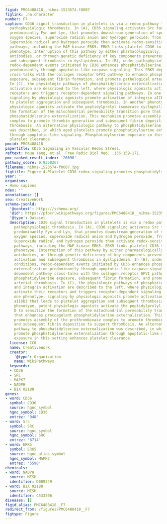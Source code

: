```yaml
---
figid: PMC6488418__nihms-1523574-f0007
figlink: .na.character
number: F7
caption: CD36 signal transduction in platelets is via a redox pathway that promotes
  pathophysiologic thrombosis. In (A), CD36 signaling activates Src family kinases,
  predominantly Fyn and Lyn, that promotes downstream generation of specific reactive
  oxygen species, superoxide radical anion and hydrogen peroxide, from NADPH oxidase.
  Superoxide radical and hydrogen peroxide then activate redox-sensitive signaling
  pathways, including the MAP kinase ERK5. ERK5 links platelet CD36 to a prothrombotic
  phenotype. Interruption of this pathway by either pharmacologically, by blocking
  antibodies, or through genetic deficiency of key components prevented platelet activation
  and subsequent thrombosis in dyslipidemia. In (B), under pathophysiologic conditions,
  redox-dependent events initiated by CD36 enhances phosphatidylserine externalization
  predominantly through apoptotic-like caspase signaling. This ERK5 dependent pathway
  cross-talks with the collagen receptor GPVI pathway to enhance phosphatidylserine
  exposure, subsequent fibrin formation, and promote pathological arterial thrombosis.
  In (C), the physiologic pathways of phosphatidylserine externalization and integrin
  activation are described to the left, where physiologic agonists activate their
  receptors and triggers receptor-dependent signaling pathways. In one phenotype,
  signaling by physiologic agonists promote activation of integrin aIIbb3 that leads
  to platelet aggregation and subsequent thrombosis. In another phenotype, potent
  physiologic agonists activate the peptidylprolyl isomerase cyclophilin D to sensitize
  the formation of the mitochondrial permeability transition pore that enhances procoagulant
  phosphatidylserine externalization. This mechanism promotes assembly of the prothrombinase
  complex to promote thrombin generation and subsequent fibrin deposition to support
  thrombosis. An alternative physiologic pathway to phosphatidylserine externalization
  was described, in which aged platelets promote phosphatidylserine externalization
  through apoptotic-like signaling. Phosphatidylserine exposure in this setting enhances
  platelet clearance.
pmcid: PMC6488418
papertitle: CD36 Signaling in Vascular Redox Stress.
reftext: Moua Yang, et al. Free Radic Biol Med. ;136:159-171.
pmc_ranked_result_index: '26690'
pathway_score: 0.9350367
filename: nihms-1523574-f0007.jpg
figtitle: Figure 4.Platelet CD36 redox signaling promotes phosphatidylserine externalization
year: ''
organisms:
- Homo sapiens
ndex: ''
annotations: []
seo: CreativeWork
schema-jsonld:
  '@context': https://schema.org/
  '@id': https://pfocr.wikipathways.org/figures/PMC6488418__nihms-1523574-f0007.html
  '@type': Dataset
  description: CD36 signal transduction in platelets is via a redox pathway that promotes
    pathophysiologic thrombosis. In (A), CD36 signaling activates Src family kinases,
    predominantly Fyn and Lyn, that promotes downstream generation of specific reactive
    oxygen species, superoxide radical anion and hydrogen peroxide, from NADPH oxidase.
    Superoxide radical and hydrogen peroxide then activate redox-sensitive signaling
    pathways, including the MAP kinase ERK5. ERK5 links platelet CD36 to a prothrombotic
    phenotype. Interruption of this pathway by either pharmacologically, by blocking
    antibodies, or through genetic deficiency of key components prevented platelet
    activation and subsequent thrombosis in dyslipidemia. In (B), under pathophysiologic
    conditions, redox-dependent events initiated by CD36 enhances phosphatidylserine
    externalization predominantly through apoptotic-like caspase signaling. This ERK5
    dependent pathway cross-talks with the collagen receptor GPVI pathway to enhance
    phosphatidylserine exposure, subsequent fibrin formation, and promote pathological
    arterial thrombosis. In (C), the physiologic pathways of phosphatidylserine externalization
    and integrin activation are described to the left, where physiologic agonists
    activate their receptors and triggers receptor-dependent signaling pathways. In
    one phenotype, signaling by physiologic agonists promote activation of integrin
    aIIbb3 that leads to platelet aggregation and subsequent thrombosis. In another
    phenotype, potent physiologic agonists activate the peptidylprolyl isomerase cyclophilin
    D to sensitize the formation of the mitochondrial permeability transition pore
    that enhances procoagulant phosphatidylserine externalization. This mechanism
    promotes assembly of the prothrombinase complex to promote thrombin generation
    and subsequent fibrin deposition to support thrombosis. An alternative physiologic
    pathway to phosphatidylserine externalization was described, in which aged platelets
    promote phosphatidylserine externalization through apoptotic-like signaling. Phosphatidylserine
    exposure in this setting enhances platelet clearance.
  license: CC0
  name: CreativeWork
  creator:
    '@type': Organization
    name: WikiPathways
  keywords:
  - CD36
  - SRC
  - MAPK7
  - NADPH
  - BIX 02188
genes:
- word: CD36
  symbol: CD36
  source: hgnc_symbol
  hgnc_symbol: CD36
  entrez: '948'
- word: Src
  symbol: SRC
  source: hgnc_symbol
  hgnc_symbol: SRC
  entrez: '6714'
- word: ERK5
  symbol: ERK5
  source: hgnc_alias_symbol
  hgnc_symbol: MAPK7
  entrez: '5598'
chemicals:
- word: NADPH
  source: MESH
  identifier: D009249
- word: BIX 02188
  source: MESH
  identifier: C533206
diseases: []
figid_alias: PMC6488418__F7
redirect_from: /figures/PMC6488418__F7
figtype: Figure
---
```

